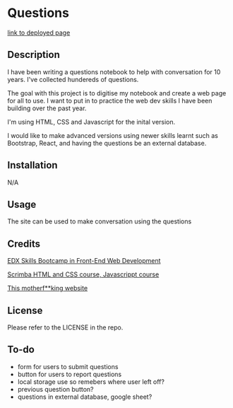 # Questions
[link to deployed page]()

## Description
I have been writing a questions notebook to help with conversation for 10 years.
I've collected hundereds of questions.


The goal with this project is to digitise my notebook and create a web page for all to use.
I want to put in to practice the web dev skills I have been building over the past year.

I'm using HTML, CSS and Javascript for the inital version. 

I would like to make advanced versions using newer skills learnt such as  Bootstrap, React, and having the questions be an external database. 


## Installation

N/A

## Usage
The site can be used to make conversation using the questions


## Credits
[EDX Skills Bootcamp in Front-End Web Development](https://www.edx.org/boot-camps/coding/skills-bootcamp-in-front-end-web-development)

[Scrimba HTML and CSS course, Javascrippt course](https://v2.scrimba.com/courses)

[This motherf**king website](https://www.motherfuckingwebsite.com/)


## License

Please refer to the LICENSE in the repo.

## To-do
- form for users to submit questions
- button for users to report questions
- local storage use so remebers where user left off?
- previous question button?
- questions in external database, google sheet?